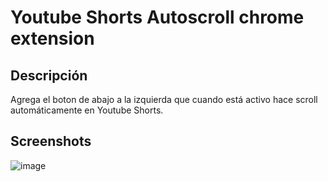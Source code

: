 # Youtube Shorts Autoscroll chrome extension

## Descripción

Agrega el boton de abajo a la izquierda que cuando está activo hace scroll automáticamente en Youtube Shorts.


## Screenshots

![image](https://github.com/user-attachments/assets/ee62c4b0-8a55-4275-8fee-0113f5ca2cd6)
